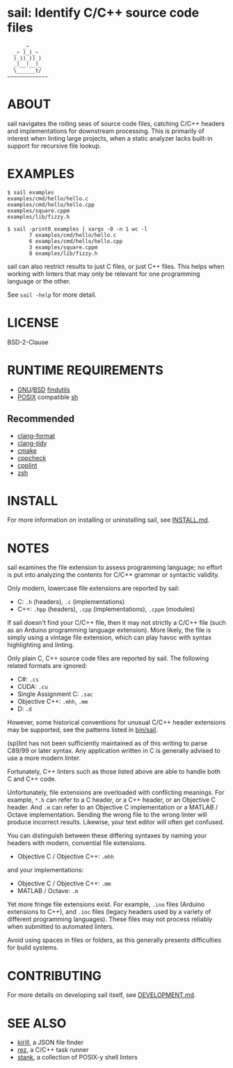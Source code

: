 # sail: Identify C/C++ source code files

```text
     _~
  _~ )_)_~
  )_))_))_)
  _!__!__!_
  \______t/
~~~~~~~~~~~~~
```

# ABOUT

sail navigates the roiling seas of source code files, catching C/C++ headers and implementations for downstream processing. This is primarily of interest when linting large projects, when a static analyzer lacks built-in support for recursive file lookup.

# EXAMPLES

```console
$ sail examples
examples/cmd/hello/hello.c
examples/cmd/hello/hello.cpp
examples/square.cppm
examples/lib/fizzy.h

$ sail -print0 examples | xargs -0 -n 1 wc -l
       7 examples/cmd/hello/hello.c
       6 examples/cmd/hello/hello.cpp
       3 examples/square.cppm
       8 examples/lib/fizzy.h
```

sail can also restrict results to just C files, or just C++ files. This helps when working with linters that may only be relevant for one programming language or the other.

See `sail -help` for more detail.

# LICENSE

BSD-2-Clause

# RUNTIME REQUIREMENTS

* [GNU](https://www.gnu.org/)/[BSD](https://en.wikipedia.org/wiki/Berkeley_Software_Distribution) [findutils](https://en.wikipedia.org/wiki/Find_(Unix))
* [POSIX](https://pubs.opengroup.org/onlinepubs/9799919799/) compatible [sh](https://en.wikipedia.org/wiki/Unix_shell)

## Recommended

* [clang-format](https://clang.llvm.org/docs/ClangFormat.html)
* [clang-tidy](https://clang.llvm.org/extra/clang-tidy/)
* [cmake](https://cmake.org/)
* [cppcheck](http://cppcheck.sourceforge.net/)
* [cpplint](https://github.com/cpplint/cpplint)
* [zsh](https://www.zsh.org/)

# INSTALL

For more information on installing or uninstalling sail, see [INSTALL.md](INSTALL.md).

# NOTES

sail examines the file extension to assess programming language; no effort is put into analyzing the contents for C/C++ grammar or syntactic validity.

Only modern, lowercase file extensions are reported by sail:

* C: `.h` (headers), `.c` (implementations)
* C++: `.hpp` (headers), `.cpp` (implementations), `.cppm` (modules)

If sail doesn't find your C/C++ file, then it may not strictly a C/C++ file (such as an Arduino programming language extension). More likely, the file is simply using a vintage file extension, which can play havoc with syntax highlighting and linting.

Only plain C, C++ source code files are reported by sail. The following related formats are ignored:

* C#: `.cs`
* CUDA: `.cu`
* Single Assignment C: `.sac`
* Objective C++: `.mhh`, `.mm`
* D: `.d`

However, some historical conventions for unusual C/C++ header extensions may be supported, see the patterns listed in [bin/sail](https://github.com/mcandre/sail/blob/master/bin/sail).

(sp)lint has not been sufficiently maintained as of this writing to parse C89/99 or later syntax. Any application written in C is generally advised to use a more modern linter.

Fortunately, C++ linters such as those listed above are able to handle both C and C++ code.

Unfortunately, file extensions are overloaded with conflicting meanings. For example, `*.h` can refer to a C header, or a C++ header, or an Objective C header. And `.m` can refer to an Objective C implementation or a MATLAB / Octave implementation. Sending the wrong file to the wrong linter will produce incorrect results. Likewise, your text editor will often get confused.

You can distinguish between these differing syntaxes by naming your headers with modern, convential file extensions.

* Objective C / Objective C++: `.mhh`

and your implementations:

* Objective C / Objective C++: `.mm`
* MATLAB / Octave: `.m`

Yet more fringe file extensions exist. For example, `.ino` files (Arduino extensions to C++), and `.inc` files (legacy headers used by a variety of different programming languages). These files may not process reliably when submitted to automated linters.

Avoid using spaces in files or folders, as this generally presents difficulties for build systems.

# CONTRIBUTING

For more details on developing sail itself, see [DEVELOPMENT.md](DEVELOPMENT.md).

# SEE ALSO

* [kirill](https://github.com/mcandre/kirill), a JSON file finder
* [rez](https://github.com/mcandre/rez), a C/C++ task runner
* [stank](https://github.com/mcandre/stank), a collection of POSIX-y shell linters
